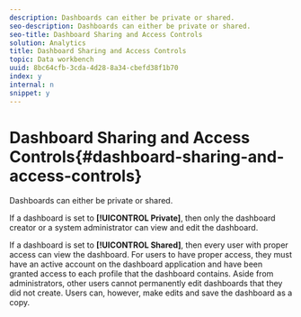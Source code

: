 ```yaml
---
description: Dashboards can either be private or shared.
seo-description: Dashboards can either be private or shared.
seo-title: Dashboard Sharing and Access Controls
solution: Analytics
title: Dashboard Sharing and Access Controls
topic: Data workbench
uuid: 8bc64cfb-3cda-4d28-8a34-cbefd38f1b70
index: y
internal: n
snippet: y
---
```


# Dashboard Sharing and Access Controls{#dashboard-sharing-and-access-controls}

Dashboards can either be private or shared.

If a dashboard is set to **[!UICONTROL Private]**, then only the dashboard creator or a system administrator can view and edit the dashboard.

If a dashboard is set to **[!UICONTROL Shared]**, then every user with proper access can view the dashboard. For users to have proper access, they must have an active account on the dashboard application and have been granted access to each profile that the dashboard contains. Aside from administrators, other users cannot permanently edit dashboards that they did not create. Users can, however, make edits and save the dashboard as a copy. 
